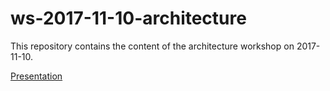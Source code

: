 # ws-2017-11-10-architecture
This repository contains the content of the architecture workshop on 2017-11-10.

[Presentation](https://nt-ca-aqe.github.io/ws-2017-11-10-architecture/presentation)
